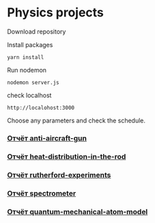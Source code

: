 # Physics projects

Download repository

Install packages
```
yarn install
```


Run nodemon
```
nodemon server.js
```

check localhost
```
http://localohost:3000
```

Choose any parameters and check the schedule.

### [Отчёт anti-aircraft-gun](reports/REPORT1.md)
### [Отчёт heat-distribution-in-the-rod](reports/REPORT2.md)
### [Отчёт rutherford-experiments](reports/REPORT3.md)
### [Отчёт spectrometer](reports/REPORT4.md)
### [Отчёт quantum-mechanical-atom-model](reports/REPORT5.md)
